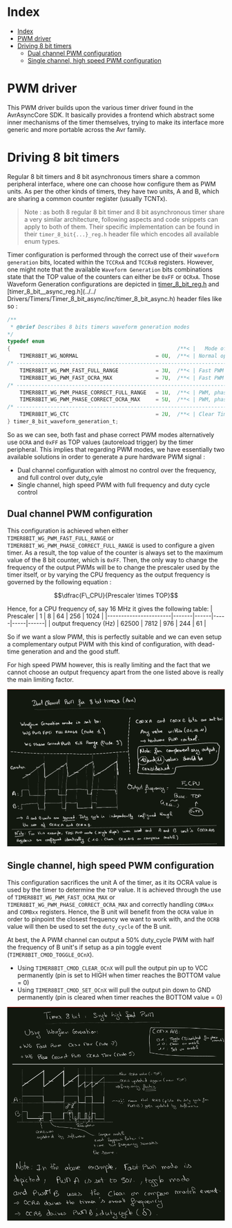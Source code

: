 # Index
- [Index](#index)
- [PWM driver](#pwm-driver)
- [Driving 8 bit timers](#driving-8-bit-timers)
  - [Dual channel PWM configuration](#dual-channel-pwm-configuration)
  - [Single channel, high speed PWM configuration](#single-channel-high-speed-pwm-configuration)

# PWM driver
This PWM driver builds upon the various timer driver found in the AvrAsyncCore SDK.
It basically provides a frontend which abstract some inner mechanisms of the timer themselves, trying to make its interface more generic and more
portable across the Avr family.

# Driving 8 bit timers
Regular 8 bit timers and 8 bit asynchronous timers share a common peripheral interface, where one can choose how configure them as PWM units.
As per the other kinds of timers, they have two units, A and B, which are sharing a common counter register (usually TCNTx).

> Note : as both 8 regular 8 bit timer and 8 bit asynchronous timer share a very similar architecture, following aspects and code snippets can apply to both of them.
> Their specific implementation can be found in their `timer_8_bit{...}_reg.h` header file which encodes all available enum types.

Timer configuration is performed through the correct use of their `waveform generation` bits, located within the `TCCRxA` and `TCCRxB` registers.
However, one might note that the available `Waveform Generation` bits combinations state that the TOP value of the counters can either be `0xFF` or `OCRxA`.
Those Waveform Generation configurations are depicted in [timer_8_bit_reg.h](../../Drivers/Timers/Timer_8_bit/inc/timer_8_bit_reg.h) and [timer_8_bit__async_reg.h](../../
Drivers/Timers/Timer_8_bit_async/inc/timer_8_bit_async.h) header files like so :

```C
/**
 * @brief Describes 8 bits timers waveform generation modes
*/
typedef enum
{                                                      /**< |   Mode of operation       |   TOP   |  Update of OCRx at |  TOV Flag set on |*/
    TIMER8BIT_WG_NORMAL                         = 0U,  /**< | Normal operation mode     |   0xFF  |       Immediate    |      MAX         |*/
/* --------------------------------------------------------------------------------------------------------------------------------------- */
    TIMER8BIT_WG_PWM_FAST_FULL_RANGE            = 3U,  /**< | Fast PWM                  |   0xFF  |       BOTTOM       |      MAX         |*/
    TIMER8BIT_WG_PWM_FAST_OCRA_MAX              = 7U,  /**< | Fast PWM                  |   OCRA  |       BOTTOM       |      MAX         |*/
/* --------------------------------------------------------------------------------------------------------------------------------------- */
    TIMER8BIT_WG_PWM_PHASE_CORRECT_FULL_RANGE   = 1U,  /**< | PWM, phase correct        |   0xFF  |       TOP          |      BOTTOM      |*/
    TIMER8BIT_WG_PWM_PHASE_CORRECT_OCRA_MAX     = 5U,  /**< | PWM, phase correct        |   OCRA  |       TOP          |      BOTTOM      |*/
/* --------------------------------------------------------------------------------------------------------------------------------------- */
    TIMER8BIT_WG_CTC                            = 2U,  /**< | Clear Timer Compare match |   OCRA  |       Immediate    |      MAX         |*/
} timer_8_bit_waveform_generation_t;
```
So as we can see, both fast and phase correct PWM modes alternatively use `OCRA` and `0xFF` as TOP values (autoreload trigger) by the timer peripheral.
This implies that regarding PWM modes, we have essentially two available solutions in order to generate a pure hardware PWM signal :
* Dual channel configuration with almost no control over the frequency, and full control over duty_cyle
* Single channel, high speed PWM with full frequency and duty cycle control

## Dual channel PWM configuration
This configuration is achieved when either `TIMER8BIT_WG_PWM_FAST_FULL_RANGE` or `TIMER8BIT_WG_PWM_PHASE_CORRECT_FULL_RANGE` is used to configure a given timer.
As a result, the top value of the counter is always set to the maximum value of the 8 bit counter, which is `0xFF`.
Then, the only way to change the frequency of the output PWMs will be to change the prescaler used by the timer itself, or by varying the CPU frequency as the output frequency is governed by the following equation :

$$\dfrac{F\_CPU}{Prescaler \times TOP}$$

Hence, for a CPU frequency of, say 16 MHz it gives the following table:
| Prescaler             |   1   |   8  |  64 | 256 | 1024 |
|-----------------------|-------|------|-----|-----|------|
| output frequency (Hz) | 62500 | 7812 | 976 | 244 |  61  |

So if we want a slow PWM, this is perfectly suitable and we can even setup a complementary output PWM with this kind of configuration, with dead-time generation and and the good stuff.

For high speed PWM however, this is really limiting and the fact that we cannot choose an output frequency apart from the one listed above is really the main limiting factor.

![](docs/Timer8bit_dual_channel.png)

## Single channel, high speed PWM configuration
This configuration sacrifices the unit A of the timer, as it its OCRA value is used by the timer to determine the `TOP` value.
It is achieved through the use of `TIMER8BIT_WG_PWM_FAST_OCRA_MAX` or `TIMER8BIT_WG_PWM_PHASE_CORRECT_OCRA_MAX` and correctly handling `COMAxx` and `COMBxx` registers.
Hence, the B unit will benefit from the `OCRA` value in order to pinpoint the closest frequency we want to work with, and the `OCRB` value will then be used to set the `duty_cycle` of the B unit.

At best, the A PWM channel can output a 50% duty_cycle PWM with half the frequency of B unit's if setup as a pin toggle event (`TIMER8BIT_CMOD_TOGGLE_OCnX`).
* Using `TIMER8BIT_CMOD_CLEAR_OCnX` will pull the output pin up to VCC permanently (pin is set to HIGH when timer reaches the BOTTOM value = 0)
* Using `TIMER8BIT_CMOD_SET_OCnX` will pull the output pin down to GND permanently (pin is cleared when timer reaches the BOTTOM value = 0)

![](docs/Timer8bit_single_channel.png)
